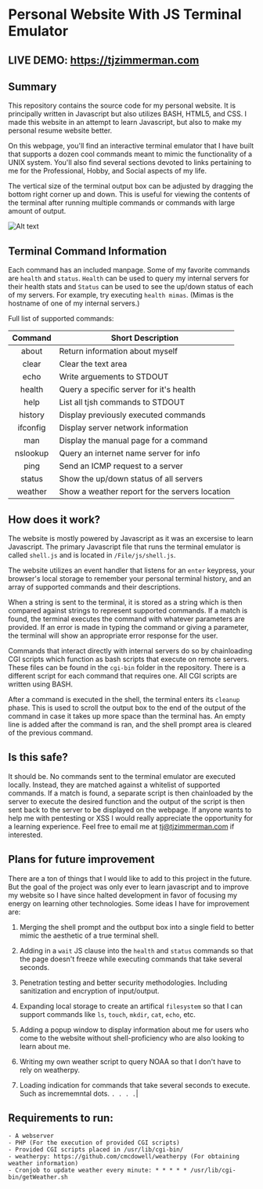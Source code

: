 # Personal Website With JS Terminal Emulator

## LIVE DEMO: https://tjzimmerman.com

## Summary
This repository contains the source code for my personal website. It is principally written in Javascript but also utilizes BASH, HTML5, and CSS. I made this website in an attempt to learn Javascript, but also to make my personal resume website better.

On this webpage, you'll find an interactive terminal emulator that I have built that supports a dozen cool commands meant to mimic the functionality of a UNIX system. You'll also find several sections devoted to links pertaining to me for the Professional, Hobby, and Social aspects of my life. 

The vertical size of the terminal output box can be adjusted by dragging the bottom right corner up and down. This is useful for viewing the contents of the terminal after running multiple commands or commands with large amount of output.

![Alt text](https://raw.githubusercontent.com/zimmertr/Personal-Website-With-JS-Terminal-Emulator/master/Files/screenshot.png "Terminal Emulator")


## Terminal Command Information
Each command has an included manpage. Some of my favorite commands are `health` and `status`. `Health` can be used to query my internal servers for their health stats and `Status` can be used to see the up/down status of each of my servers. For example, try executing `health mimas`. (Mimas is the hostname of one of my internal servers.)

Full list of supported commands:

| Command   | Short Description                              |
|:---------:| ---------------------------------------------- |
| about     | Return information about myself                |
| clear     | Clear the text area                            |
| echo      | Write arguements to STDOUT                     |
| health    | Query a specific server for it's health        |
| help      | List all tjsh commands to STDOUT               |
| history   | Display previously executed commands           |
| ifconfig  | Display server network information             |
| man       | Display the manual page for a command          |
| nslookup  | Query an internet name server for info         |
| ping      | Send an ICMP request to a server               |
| status    | Show the up/down status of all servers         |
| weather   | Show a weather report for the servers location |


## How does it work?

The website is mostly powered by Javascript as it was an excersise to learn Javascript. The primary Javascript file that runs the terminal emulator is called `shell.js` and is located in `/File/js/shell.js`.

The website utilizes  an event handler that listens for an `enter` keypress, your browser's local storage to remember your personal terminal history, and an array of supported commands and their descriptions. 

When a string is sent to the terminal, it is stored as a string which is then compared against strings to represent supported commands. If a match is found, the terminal executes the command with whatever parameters are provided. If an error is made in typing the command or giving a parameter, the terminal will show an appropriate error response for the user. 

Commands that interact directly with internal servers do so by chainloading CGI scripts which function as bash scripts that execute on remote servers. These files can be found in the `cgi-bin` folder in the repository. There is a different script for each command that requires one. All CGI scripts are written using BASH. 

After a command is executed in the shell, the terminal enters its `cleanup` phase. This is used to scroll the output box to the end of the output of the command in case it takes up more space than the terminal has. An empty line is added after the command is ran, and the shell prompt area is cleared of the previous command. 

## Is this safe?

It should be. No commands sent to the terminal emulator are executed locally. Instead, they are matched against a whitelist of supported commands. If a match is found, a separate script is then chainloaded by the server to execute the desired function and the output of the script is then sent back to the server to be displayed on the webpage. If anyone wants to help me with pentesting or XSS I would really appreciate the opportunity for a learning experience. Feel free to email me at tj@tjzimmerman.com if interested.

## Plans for future improvement

There are a ton of things that I would like to add to this project in the future. But the goal of the project was only ever to learn javascript and to improve my website so I have since halted development in favor of focusing my energy on learning other technologies. Some ideas I have for improvement are:

1. Merging the shell prompt and the outbput box into a single field to better mimic the aesthetic of a true terminal shell.  

2. Adding in a `wait` JS clause into the `health` and `status` commands so that the page doesn't freeze while executing commands that take several seconds. 

3. Penetration testing and better security methodologies. Including sanitization and encryption of input/output.  

4. Expanding local storage to create an artifical `filesystem` so that I can support commands like `ls`, `touch`, `mkdir`, `cat`, `echo`, etc.

5. Adding a popup window to display information about me for users who come to the website without shell-proficiency who are also looking to learn about me. 

6. Writing my own weather script to query NOAA so that I don't have to rely on weatherpy.  

7. Loading indication for commands that take several seconds to execute. Such as incrememntal dots. `. . . .`|

## Requirements to run:  
```
- A webserver  
- PHP (For the execution of provided CGI scripts)  
- Provided CGI scripts placed in /usr/lib/cgi-bin/  
- weatherpy: https://github.com/cmcdowell/weatherpy (For obtaining weather information)
- Cronjob to update weather every minute: * * * * * /usr/lib/cgi-bin/getWeather.sh
```
